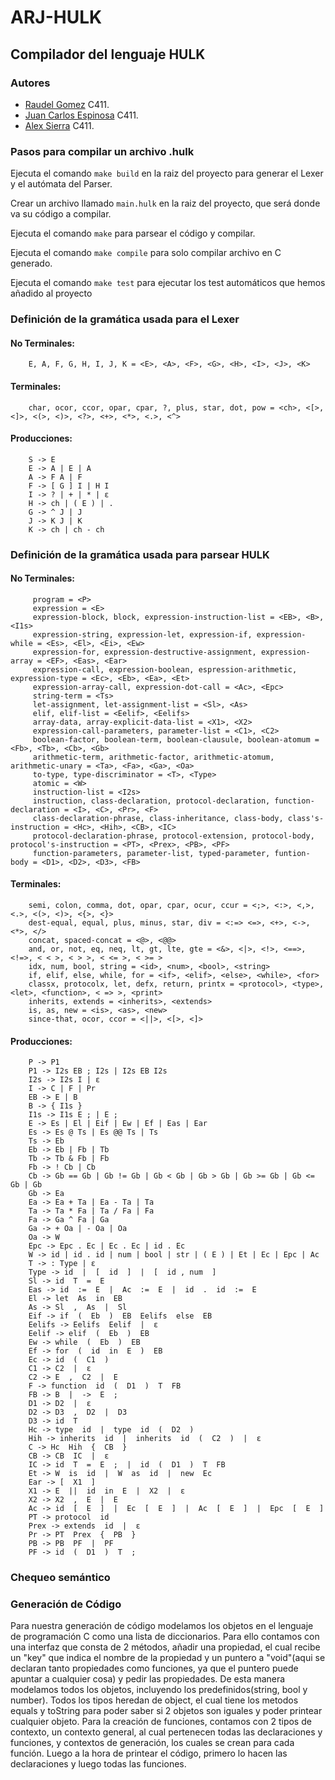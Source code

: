 # ARJ-HULK

## Compilador del lenguaje HULK

### Autores
- [Raudel Gomez](https://github.com/raudel25) C411.
- [Juan Carlos Espinosa](https://github.com/Jky45) C411.
- [Alex Sierra](https://github.com/alexsierra45) C411.

### Pasos para compilar un archivo .hulk
Ejecuta el comando `make build` en la raiz del proyecto para generar el Lexer y el autómata del Parser.

Crear un archivo llamado `main.hulk` en la raiz del proyecto, que será donde va su código a compilar.

Ejecuta el comando `make` para parsear el código y compilar.

Ejecuta el comando `make compile` para solo compilar archivo en C generado.

Ejecuta el comando `make test` para ejecutar los test automáticos que hemos añadido al proyecto

### Definición de la gramática usada para el Lexer

#### No Terminales:
        E, A, F, G, H, I, J, K = <E>, <A>, <F>, <G>, <H>, <I>, <J>, <K>

#### Terminales:
        char, ocor, ccor, opar, cpar, ?, plus, star, dot, pow = <ch>, <[>, <]>, <(>, <)>, <?>, <+>, <*>, <.>, <^>

#### Producciones:
        S -> E
        E -> A | E | A
        A -> F A | F
        F -> [ G ] I | H I
        I -> ? | + | * | ε
        H -> ch | ( E ) | .
        G -> ^ J | J
        J -> K J | K
        K -> ch | ch - ch

### Definición de la gramática usada para parsear HULK

#### No Terminales:
         program = <P>
         expression = <E>
         expression-block, block, expression-instruction-list = <EB>, <B>, <I1s>
         expression-string, expression-let, expression-if, expression-while = <Es>, <El>, <Ei>, <Ew> 
         expression-for, expression-destructive-assignment, expression-array = <EF>, <Eas>, <Ear> 
         expression-call, expression-boolean, espression-arithmetic, expression-type = <Ec>, <Eb>, <Ea>, <Et>
         expression-array-call, expression-dot-call = <Ac>, <Epc>
         string-term = <Ts>
         let-assignment, let-assignment-list = <Sl>, <As>
         elif, elif-list = <Eelif>, <Eelifs>
         array-data, array-explicit-data-list = <X1>, <X2>
         expression-call-parameters, parameter-list = <C1>, <C2>
         boolean-factor, boolean-term, boolean-clausule, boolean-atomum = <Fb>, <Tb>, <Cb>, <Gb>
         arithmetic-term, arithmetic-factor, arithmetic-atomum, arithmetic-unary = <Ta>, <Fa>, <Ga>, <Oa>
         to-type, type-discriminator = <T>, <Type>
         atomic = <W>
         instruction-list = <I2s>
         instruction, class-declaration, protocol-declaration, function-declaration = <I>, <C>, <Pr>, <F>
         class-declaration-phrase, class-inheritance, class-body, class's-instruction = <Hc>, <Hih>, <CB>, <IC>
         protocol-declaration-phrase, protocol-extension, protocol-body, protocol's-instruction = <PT>, <Prex>, <PB>, <PF>
         function-parameters, parameter-list, typed-parameter, funtion-body = <D1>, <D2>, <D3>, <FB>


#### Terminales:
        semi, colon, comma, dot, opar, cpar, ocur, ccur = <;>, <:>, <,>, <.>, <(>, <)>, <{>, <}>
        dest-equal, equal, plus, minus, star, div = <:=> <=>, <+>, <->, <*>, </>
        concat, spaced-concat = <@>, <@@>
        and, or, not, eq, neq, lt, gt, lte, gte = <&>, <|>, <!>, <==>, <!=>, < < >, < > >, < <= >, < >= >
        idx, num, bool, string = <id>, <num>, <bool>, <string>
        if, elif, else, while, for = <if>, <elif>, <else>, <while>, <for>
        classx, protocolx, let, defx, return, printx = <protocol>, <type>, <let>, <function>, < => >, <print>
        inherits, extends = <inherits>, <extends>
        is, as, new = <is>, <as>, <new>
        since-that, ocor, ccor = <||>, <[>, <]>

#### Producciones:

        P -> P1
        P1 -> I2s EB ; I2s | I2s EB I2s
        I2s -> I2s I | ε
        I -> C | F | Pr
        EB -> E | B
        B -> { I1s }
        I1s -> I1s E ; | E ;
        E -> Es | El | Eif | Ew | Ef | Eas | Ear
        Es -> Es @ Ts | Es @@ Ts | Ts
        Ts -> Eb
        Eb -> Eb | Fb | Tb
        Tb -> Tb & Fb | Fb
        Fb -> ! Cb | Cb
        Cb -> Gb == Gb | Gb != Gb | Gb < Gb | Gb > Gb | Gb >= Gb | Gb <= Gb | Gb
        Gb -> Ea
        Ea -> Ea + Ta | Ea - Ta | Ta
        Ta -> Ta * Fa | Ta / Fa | Fa
        Fa -> Ga ^ Fa | Ga
        Ga -> + Oa | - Oa | Oa
        Oa -> W
        Epc -> Epc . Ec | Ec . Ec | id . Ec
        W -> id | id . id | num | bool | str | ( E ) | Et | Ec | Epc | Ac
        T -> : Type | ε
        Type -> id  |  [  id  ]  |  [  id , num  ]
        Sl -> id  T  =  E
        Eas -> id  :=  E  |  Ac  :=  E  |  id  .  id  :=  E
        El -> let  As  in  EB
        As -> Sl  ,  As  |  Sl
        Eif -> if  (  Eb  )  EB  Eelifs  else  EB
        Eelifs -> Eelifs  Eelif  |  ε
        Eelif -> elif  (  Eb  )  EB
        Ew -> while  (  Eb  )  EB
        Ef -> for  (  id  in  E  )  EB
        Ec -> id  (  C1  )
        C1 -> C2  |  ε
        C2 -> E  ,  C2  |  E
        F -> function  id  (  D1  )  T  FB
        FB -> B  |  ->  E  ;
        D1 -> D2  |  ε
        D2 -> D3  ,  D2  |  D3
        D3 -> id  T
        Hc -> type  id  |  type  id  (  D2  )
        Hih -> inherits  id  |  inherits  id  (  C2  )  |  ε
        C -> Hc  Hih  {  CB  }
        CB -> CB  IC  |  ε
        IC -> id  T  =  E  ;  |  id  (  D1  )  T  FB
        Et -> W  is  id  |  W  as  id  |  new  Ec
        Ear -> [  X1  ]
        X1 -> E  ||  id  in  E  |  X2  |  ε
        X2 -> X2  ,  E  |  E
        Ac -> id  [  E  ]  |  Ec  [  E  ]  |  Ac  [  E  ]  |  Epc  [  E  ]
        PT -> protocol  id
        Prex -> extends  id  |  ε
        Pr -> PT  Prex  {  PB  }
        PB -> PB  PF  |  PF
        PF -> id  (  D1  )  T  ;


### Chequeo semántico

### Generación de Código
Para nuestra generación de código modelamos los objetos en el lenguaje de programación C como una lista de diccionarios. Para ello contamos con una interfaz que consta de 2 métodos, añadir una propiedad, el cual recibe un "key" que indica el nombre de la propiedad y un puntero a "void"(aqui se declaran tanto propiedades como funciones, ya que el puntero puede apuntar a cualquier cosa) y pedir las propiedades. De esta manera modelamos todos los objetos, incluyendo los predefinidos(string, bool y number). Todos los tipos heredan de object, el cual tiene los metodos equals y toString para poder saber si 2 objetos son iguales y poder printear cualquier objeto. Para la creación de funciones, contamos con 2 tipos de contexto, un contexto general, al cual pertenecen todas las declaraciones y funciones, y contextos de generación, los cuales se crean para cada función. Luego a la hora de printear el código, primero lo hacen las declaraciones y luego todas las funciones.











       
